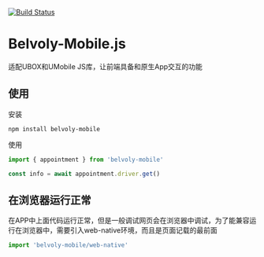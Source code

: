 [![Build Status](https://travis-ci.org/xakoy/belvoly-mobile-next.svg?branch=master)](https://travis-ci.org/xakoy/belvoly-mobile-next)  
# Belvoly-Mobile.js

适配UBOX和UMobile JS库，让前端具备和原生App交互的功能

## 使用
安装
```
npm install belvoly-mobile
```

使用
```javascript
import { appointment } from 'belvoly-mobile'

const info = await appointment.driver.get()
```

## 在浏览器运行正常
在APP中上面代码运行正常，但是一般调试网页会在浏览器中调试，为了能兼容运行在浏览器中，需要引入web-native环境，而且是页面记载的最前面
```javascript
import 'belvoly-mobile/web-native'
```